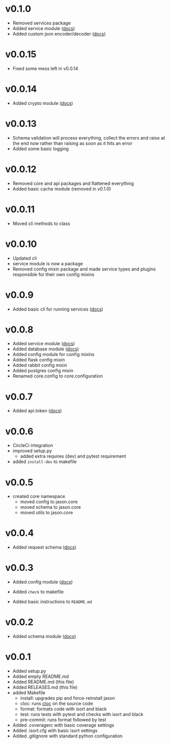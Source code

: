 v0.1.0
===

- Removed services package
- Added service module ([docs](./docs/service.md))
- Added custom json encoder/decoder ([docs](./docs/json.md))

v0.0.15
===

- Fixed some mess left in v0.0.14

v0.0.14
===

- Added crypto module ([docs](./docs/crypto.md))

v0.0.13
===

- Schema validation will process everything, 
collect the errors and raise at the end now rather than raising as soon as it hits an error
- Added some basic logging

v0.0.12
===

- Removed core and api packages and flattened everything
- Added basic cache module (removed in v0.1.0)

v0.0.11
===

- Moved cli methods to class

v0.0.10
===

- Updated cli 
- service module is now a package
- Removed config mixin package and made service types and plugins responsible for their own config mixins

v0.0.9
===

- Added basic cli for running services ([docs](./docs/cli.md))

v0.0.8
===

- Added service module ([docs](./docs/service.md))
- Added database module ([docs](./docs/database.md))
- Added config module for config mixins
- Added flask config mixin
- Added rabbit config mixin
- Added postgres config mixin
- Renamed core.config to core.configuration

v0.0.7
===

- Added api.token ([docs](docs/token.md))

v0.0.6
===

- CircleCi integration
- improved setup.py
    - added extra requires (dev) and pytest requirement
- added `install-dev` to makefile

    
v0.0.5
===

- created core namespace
    - moved config to jason.core
    - moved schema to jason.core
    - moved utils to jason.core

v0.0.4
===

- Added request schema ([docs](./docs/schema.md))

v0.0.3
===

- Added config module ([docs](docs/config.md))

- Added `check` to makefile
- Added basic instructions to `README.md`

v0.0.2
===

- Added schema module ([docs](docs/schema.md))

v0.0.1
===

- Added setup.py
- Added empty README.md
- Added README.md (this file)
- Added RELEASES.md (this file)
- added Makefile
    - install: upgrades pip and force-reinstall jason
    - cloc: runs [cloc](https://github.com/AlDanial/cloc) on the source code 
    - format: formats code with isort and black
    - test:  runs tests with pytest and checks with isort and black
    - pre-commit: runs format followed by test
- Added .coveragerc with basic coverage settings
- Added .isort.cfg with basic isort settings
- Added .gitignore with standard python configuration

